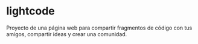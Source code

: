 # lightcode
Proyecto de una página web para compartir fragmentos de código con tus amigos, compartir ideas y crear una comunidad.
